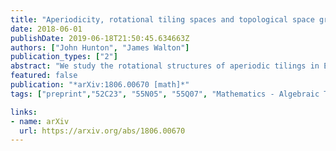 ```yaml
---
title: "Aperiodicity, rotational tiling spaces and topological space groups"
date: 2018-06-01
publishDate: 2019-06-18T21:50:45.634663Z
authors: ["John Hunton", "James Walton"]
publication_types: ["2"]
abstract: "We study the rotational structures of aperiodic tilings in Euclidean space of arbitrary dimension using topological methods. Classical topological approaches to the study of aperiodic patterns have largely concentrated just on translational structures, studying an associated space, the continuous hull, here denoted ${\\Omega\\_{t}}$. In this article we consider two further spaces ${\\Omega_\\{r}}$ and ${\\Omega\\_{G}}$ (the rotational hulls) which capture the full rigid motion properties of the underlying patterns. We develop new S-MLD invariants derived from the homotopical and cohomological properties of these spaces demonstrating their computational as well as theoretical utility. We compute these invariants for a variety of examples, including a class of 3-dimensional aperiodic patterns, as well as for the space of periodic tessellations of ${\\mathbb{R}^\\{3}}$ by unit cubes. We show that the classical space group of symmetries of a periodic pattern may be recovered as the fundamental group of our space ${\\Omega\\_{G}}$, and similarly for those patterns associated to quasicrystals, the crystallographers' aperiodic space group may be recovered as a quotient of our fundamental invariant."
featured: false
publication: "*arXiv:1806.00670 [math]*"
tags: ["preprint","52C23", "55N05", "55Q07", "Mathematics - Algebraic Topology"]

links:
- name: arXiv
  url: https://arxiv.org/abs/1806.00670
---
```


